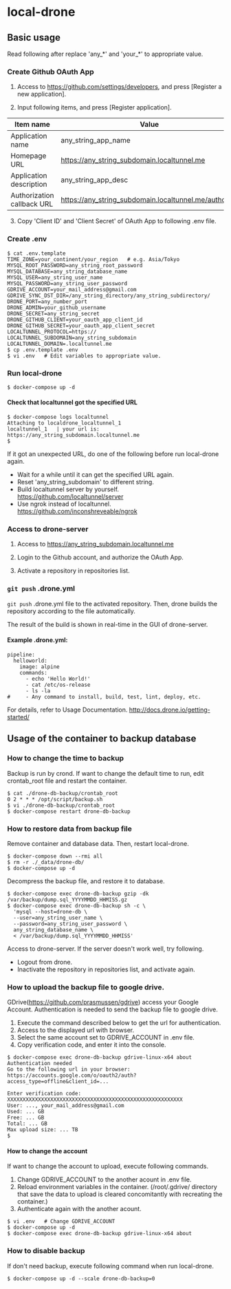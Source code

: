 # local-drone

## Basic usage

Read following after replace 'any_\*' and 'your_\*' to appropriate value.

### Create Github OAuth App

1. Access to https://github.com/settings/developers, and press [Register a new application].

2. Input following items, and press [Register application].

| Item name | Value |
| - | - |
| Application name | any_string_app_name |
| Homepage URL | https://any_string_subdomain.localtunnel.me |
| Application description | any_string_app_desc |
| Authorization callback URL | https://any_string_subdomain.localtunnel.me/authorize |

3. Copy 'Client ID' and 'Client Secret' of OAuth App to following .env file.

### Create .env

```
$ cat .env.template
TIME_ZONE=your_continent/your_region   # e.g. Asia/Tokyo
MYSQL_ROOT_PASSWORD=any_string_root_password
MYSQL_DATABASE=any_string_database_name
MYSQL_USER=any_string_user_name
MYSQL_PASSWORD=any_string_user_password
GDRIVE_ACCOUNT=your_mail_address@gmail.com
GDRIVE_SYNC_DST_DIR=/any_string_directory/any_string_subdirectory/
DRONE_PORT=any_number_port
DRONE_ADMIN=your_github_username
DRONE_SECRET=any_string_secret
DRONE_GITHUB_CLIENT=your_oauth_app_client_id
DRONE_GITHUB_SECRET=your_oauth_app_client_secret
LOCALTUNNEL_PROTOCOL=https://
LOCALTUNNEL_SUBDOMAIN=any_string_subdomain
LOCALTUNNEL_DOMAIN=.localtunnel.me
$ cp .env.template .env
$ vi .env   # Edit variables to appropriate value.
```

### Run local-drone

```
$ docker-compose up -d
```

#### Check that localtunnel got the specified URL

```
$ docker-compose logs localtunnel
Attaching to localdrone_localtunnel_1
localtunnel_1   | your url is: https://any_string_subdomain.localtunnel.me
$
```

If it got an unexpected URL, do one of the following before run local-drone again.

- Wait for a while until it can get the specified URL again.
- Reset 'any_string_subdomain' to different string.
- Build localtunnel server by yourself. https://github.com/localtunnel/server
- Use ngrok instead of localtunnel. https://github.com/inconshreveable/ngrok

### Access to drone-server

1. Access to https://any_string_subdomain.localtunnel.me

2. Login to the Github account, and authorize the OAuth App.

3. Activate a repository in repositories list.

### `git push` .drone.yml

`git push` .drone.yml file to the activated repository. Then, drone builds the repository according to the file automatically.

The result of the build is shown in real-time in the GUI of drone-server.

#### Example .drone.yml:

```
pipeline:
  helloworld:
    image: alpine
    commands:
      - echo 'Hello World!'
      - cat /etc/os-release
      - ls -la
#     - Any command to install, build, test, lint, deploy, etc.
```

For details, refer to Usage Documentation. http://docs.drone.io/getting-started/

## Usage of the container to backup database

### How to change the time to backup

Backup is run by crond. If want to change the default time to run, edit crontab_root file and restart the container.

```
$ cat ./drone-db-backup/crontab_root
0 2 * * * /opt/script/backup.sh
$ vi ./drone-db-backup/crontab_root
$ docker-compose restart drone-db-backup
```

### How to restore data from backup file

Remove container and database data. Then, restart local-drone.

```
$ docker-compose down --rmi all
$ rm -r ./_data/drone-db/
$ docker-compose up -d
```

Decompress the backup file, and restore it to database.

```
$ docker-compose exec drone-db-backup gzip -dk /var/backup/dump.sql_YYYYMMDD_HHMISS.gz
$ docker-compose exec drone-db-backup sh -c \
  'mysql --host=drone-db \
  --user=any_string_user_name \
  --password=any_string_user_password \
  any_string_database_name \
  < /var/backup/dump.sql_YYYYMMDD_HHMISS'
```

Access to drone-server. If the server doesn't work well, try following.

- Logout from drone.
- Inactivate the repository in repositories list, and activate again.

### How to upload the backup file to google drive.

GDrive(https://github.com/prasmussen/gdrive) access your Google Account. Authentication is needed to send the backup file to google drive.

1. Execute the command described below to get the url for authentication.
2. Access to the displayed url with browser.
3. Select the same account set to GDRIVE_ACCOUNT in .env file.
4. Copy verification code, and enter it into the console.

```
$ docker-compose exec drone-db-backup gdrive-linux-x64 about
Authentication needed
Go to the following url in your browser:
https://accounts.google.com/o/oauth2/auth?access_type=offline&client_id=...

Enter verification code: XXXXXXXXXXXXXXXXXXXXXXXXXXXXXXXXXXXXXXXXXXXXXXXXXXXXXXXXX
User: ..., your_mail_address@gmail.com
Used: ... GB
Free: ... GB
Total: ... GB
Max upload size: ... TB
$
```

#### How to change the account

If want to change the account to upload, execute following commands.

1. Change GDRIVE_ACCOUNT to the another acount in .env file.
2. Reload environment variables in the container. (/root/.gdrive/ directory that save the data to upload is cleared concomitantly with recreating the container.)
3. Authenticate again with the another acount.

```
$ vi .env   # Change GDRIVE_ACCOUNT
$ docker-compose up -d
$ docker-compose exec drone-db-backup gdrive-linux-x64 about
```

### How to disable backup

If don't need backup, execute following command when run local-drone.

```
$ docker-compose up -d --scale drone-db-backup=0
```

